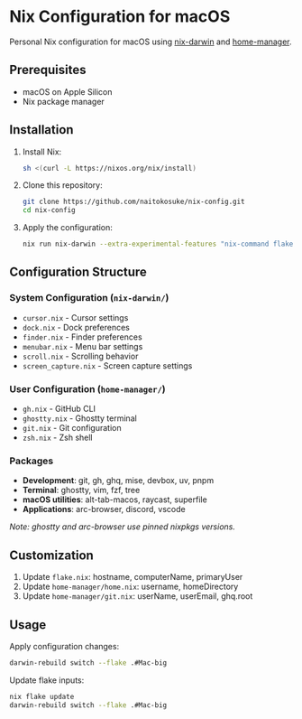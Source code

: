# Nix Configuration for macOS

Personal Nix configuration for macOS using [nix-darwin](https://github.com/LnL7/nix-darwin) and [home-manager](https://github.com/nix-community/home-manager).

## Prerequisites

- macOS on Apple Silicon
- Nix package manager

## Installation

1. Install Nix:
   ```bash
   sh <(curl -L https://nixos.org/nix/install)
   ```

2. Clone this repository:
   ```bash
   git clone https://github.com/naitokosuke/nix-config.git
   cd nix-config
   ```

3. Apply the configuration:
   ```bash
   nix run nix-darwin --extra-experimental-features "nix-command flakes" -- switch --flake .#Mac-big
   ```

## Configuration Structure

### System Configuration (`nix-darwin/`)
- `cursor.nix` - Cursor settings
- `dock.nix` - Dock preferences
- `finder.nix` - Finder preferences
- `menubar.nix` - Menu bar settings
- `scroll.nix` - Scrolling behavior
- `screen_capture.nix` - Screen capture settings

### User Configuration (`home-manager/`)
- `gh.nix` - GitHub CLI
- `ghostty.nix` - Ghostty terminal
- `git.nix` - Git configuration
- `zsh.nix` - Zsh shell

### Packages

- **Development**: git, gh, ghq, mise, devbox, uv, pnpm
- **Terminal**: ghostty, vim, fzf, tree
- **macOS utilities**: alt-tab-macos, raycast, superfile
- **Applications**: arc-browser, discord, vscode

*Note: ghostty and arc-browser use pinned nixpkgs versions.*

## Customization

1. Update `flake.nix`: hostname, computerName, primaryUser
2. Update `home-manager/home.nix`: username, homeDirectory
3. Update `home-manager/git.nix`: userName, userEmail, ghq.root

## Usage

Apply configuration changes:
```bash
darwin-rebuild switch --flake .#Mac-big
```

Update flake inputs:
```bash
nix flake update
darwin-rebuild switch --flake .#Mac-big
```